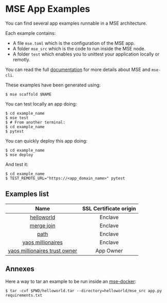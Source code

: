 # MSE App Examples

You can find several app examples runnable in a MSE architecture.

Each example contains:
- A file `mse.toml` which is the configuration of the MSE app.
- A folder `mse_src` which is the code to run inside the MSE node.
- A folder `test` which enables you to unittest your application locally or remotly.

You can read the full [documentation](https://docs.cosmian.com/microservice_encryption/getting_started/) for more details about MSE and `mse-cli`.

These examples have been generated using:

```console
$ mse scaffold $NAME
```

You can test locally an app doing:

```console
$ cd example_name
$ mse test
$ # From another terminal:
$ cd example_name
$ pytest
```

You can quickly deploy this app doing:

```console
$ cd example_name
$ mse deploy
```

And test it:

```console
$ cd example_name
$ TEST_REMOTE_URL="https://<app_domain_name>" pytest
```

## Examples list

|                                   Name                                   | SSL Certificate origin |
| :----------------------------------------------------------------------: | :--------------------: |
|                    [helloworld](helloworld/README.md)                    |        Enclave         |
|                    [merge join](merge_join/README.md)                    |        Enclave         |
|                          [path](path/README.md)                          |        Enclave         |
|             [yaos millionaires](yaos_millionaires/README.md)             |        Enclave         |
| [yaos millionaires trust owner](yaos_millionaires_trust_owner/README.md) |       App Owner        |

## Annexes

Here a way to tar an example to be run inside an [mse-docker](https://github.com/Cosmian/mse-docker-base):

```console
$ tar -cvf $PWD/helloworld.tar --directory=helloworld/mse_src app.py requirements.txt
```
